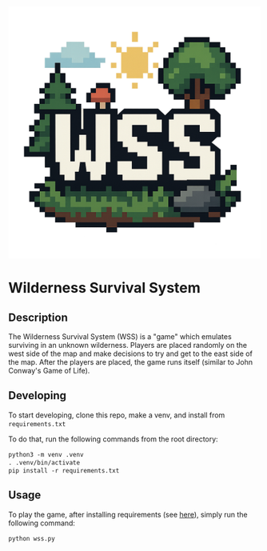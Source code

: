 ![WSS Logo](assets/logo.png)

# Wilderness Survival System

## Description

The Wilderness Survival System (WSS) is a "game" which emulates surviving in an
unknown wilderness. Players are placed randomly on the west side of the map and
make decisions to try and get to the east side of the map. After the players are
placed, the game runs itself (similar to John Conway's Game of Life).

## Developing

To start developing, clone this repo, make a venv, and install from
`requirements.txt`

To do that, run the following commands from the root directory:

```
python3 -m venv .venv
. .venv/bin/activate
pip install -r requirements.txt
```

## Usage

To play the game, after installing requirements (see [here](#developing)),
simply run the following command:

```
python wss.py
```
